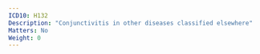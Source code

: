 ```yaml
---
ICD10: H132
Description: "Conjunctivitis in other diseases classified elsewhere"
Matters: No
Weight: 0
---
```



